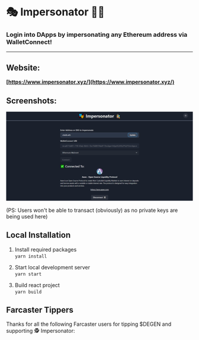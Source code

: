 # 🎭 Impersonator 🕵️‍♂️

### Login into DApps by impersonating any Ethereum address via WalletConnect! <br />

<hr />

## Website:

**[https://www.impersonator.xyz/](https://www.impersonator.xyz/)**

## Screenshots:

![demo-by-address](./.github/demo-address-connected.png)

(PS: Users won't be able to transact (obviously) as no private keys are being used here)

## Local Installation

1. Install required packages <br/>
   `yarn install`

2. Start local development server <br />
   `yarn start`

3. Build react project <br />
   `yarn build`

## Farcaster Tippers

Thanks for all the following Farcaster users for tipping $DEGEN and supporting 🕵️ Impersonator:

<!-- replace-degen-sponsors -->
<!-- replace-degen-sponsors -->
